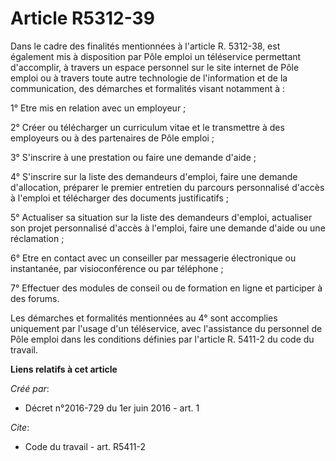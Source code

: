 # Article R5312-39

Dans le cadre des finalités mentionnées à l'article R. 5312-38, est également mis à disposition par Pôle emploi un
téléservice permettant d'accomplir, à travers un espace personnel sur le site internet de Pôle emploi ou à travers toute
autre technologie de l'information et de la communication, des démarches et formalités visant notamment à :

1° Etre mis en relation avec un employeur ;

2° Créer ou télécharger un curriculum vitae et le transmettre à des employeurs ou à des partenaires de Pôle emploi ;

3° S'inscrire à une prestation ou faire une demande d'aide ;

4° S'inscrire sur la liste des demandeurs d'emploi, faire une demande d'allocation, préparer le premier entretien du parcours
personnalisé d'accès à l'emploi et télécharger des documents justificatifs ;

5° Actualiser sa situation sur la liste des demandeurs d'emploi, actualiser son projet personnalisé d'accès à l'emploi, faire
une demande d'aide ou une réclamation ;

6° Etre en contact avec un conseiller par messagerie électronique ou instantanée, par visioconférence ou par téléphone ;

7° Effectuer des modules de conseil ou de formation en ligne et participer à des forums.

Les démarches et formalités mentionnées au 4° sont accomplies uniquement par l'usage d'un téléservice, avec l'assistance du
personnel de Pôle emploi dans les conditions définies par l'article R. 5411-2 du code du travail.

**Liens relatifs à cet article**

_Créé par_:

  - Décret n°2016-729 du 1er juin 2016 - art. 1

_Cite_:

  - Code du travail - art. R5411-2

